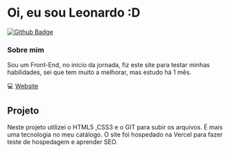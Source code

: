 # Oi, eu sou Leonardo :D

[![Github Badge](https://img.shields.io/badge/-Github-000?style=flat-square&logo=Github&logoColor=white&link=https://github.com/fagnerpsantos)](https://github.com/Leonardo-Muller)


### Sobre mim
Sou um Front-End, no inicio da jornada, fiz este site para testar minhas habilidades, sei que tem muito a melhorar, mas estudo há 1 mês.


💻  [Website](https://leonardomuller.netlify.app) 


## Projeto
Neste projeto utilizei o HTML5 ,CSS3 e o GIT para subir os arquivos. É mais uma tecnologia no meu catálogo.
O site foi hospedado na Vercel para fazer teste de hospedagem e aprender SEO.



